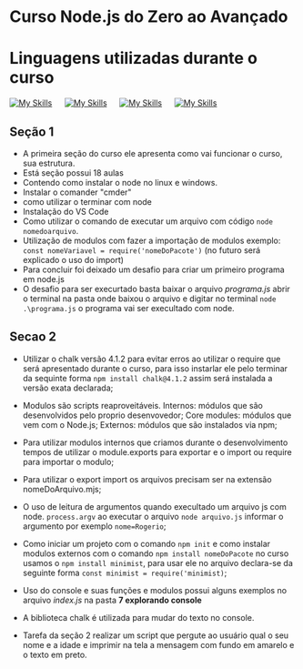 # Curso Node.js do Zero ao Avançado

# Linguagens utilizadas durante o curso

[![My Skills](https://skillicons.dev/icons?i=html,css)](https://skillicons.dev) &emsp; [![My Skills](https://skillicons.dev/icons?i=js)](https://skillicons.dev) &emsp; [![My Skills](https://skillicons.dev/icons?i=nodejs)](https://skillicons.dev) &emsp; [![My Skills](https://skillicons.dev/icons?i=npm)](https://skillicons.dev)

## Seção 1

- A primeira seção do curso ele apresenta como vai funcionar o curso, sua estrutura.
- Está seção possui 18 aulas
- Contendo como instalar o node no linux e windows.
- Instalar o comander "cmder"
- como utilizar o terminar com node
- Instalação do VS Code
- Como utilizar o comando de executar um arquivo com código `node nomedoarquivo`.
- Utilização de modulos com fazer a importação de modulos exemplo: `const nomeVariavel = require('nomeDoPacote')` (no futuro será explicado o uso do import)
- Para concluir foi deixado um desafio para criar um primeiro programa em node.js
- O desafio para ser execurtado basta baixar o arquivo _programa.js_ abrir o terminal na pasta onde baixou o arquivo e digitar no terminal `node .\programa.js` o programa vai ser execultado com node.

## Secao 2

- Utilizar o chalk versão 4.1.2 para evitar erros ao utilizar o require que será apresentado durante o curso, para isso instarlar ele pelo terminar da sequinte forma `npm install chalk@4.1.2` assim será instalada a versão exata declarada;

- Modulos são scripts reaproveitáveis. Internos: módulos que são desenvolvidos pelo proprio desenvovedor; Core modules: módulos que vem com o Node.js; Externos: módulos que são instalados via npm;

- Para utilizar modulos internos que criamos durante o desenvolvimento tempos de utilizar o module.exports para exportar e o import ou require para importar o modulo;

- Para utilizar o export import os arquivos precisam ser na extensão nomeDoArquivo.mjs;

- O uso de leitura de argumentos quando execultado um arquivo js com node. `process.argv` ao executar o arquivo `node arquivo.js` informar o argumento por exemplo `nome=Rogerio`;

- Como iniciar um projeto com o comando `npm init` e como instalar modulos externos com o comando `npm install nomeDoPacote` no curso usamos o `npm install minimist`, para usar ele no arquivo declara-se da seguinte forma `const minimist = require('minimist)`;

- Uso do console e suas funções e modulos possui alguns exemplos no arquivo _index.js_ na pasta **7 explorando console**

- A biblioteca chalk é utilizada para mudar do texto no console.

- Tarefa da seção 2 realizar um script que pergute ao usuário qual o seu nome e a idade e imprimir na tela a mensagem com fundo em amarelo e o texto em preto.
